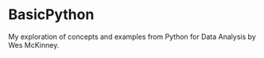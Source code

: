# BasicPython
My exploration of concepts and examples from Python for Data Analysis by Wes McKinney.
